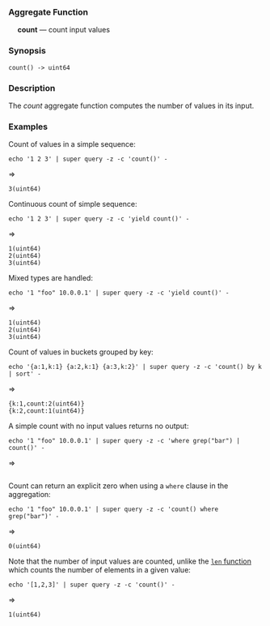 ### Aggregate Function

&emsp; **count** &mdash; count input values

### Synopsis
```
count() -> uint64
```

### Description

The _count_ aggregate function computes the number of values in its input.

### Examples

Count of values in a simple sequence:
```mdtest-command
echo '1 2 3' | super query -z -c 'count()' -
```
=>
```mdtest-output
3(uint64)
```

Continuous count of simple sequence:
```mdtest-command
echo '1 2 3' | super query -z -c 'yield count()' -
```
=>
```mdtest-output
1(uint64)
2(uint64)
3(uint64)
```

Mixed types are handled:
```mdtest-command
echo '1 "foo" 10.0.0.1' | super query -z -c 'yield count()' -
```
=>
```mdtest-output
1(uint64)
2(uint64)
3(uint64)
```

Count of values in buckets grouped by key:
```mdtest-command
echo '{a:1,k:1} {a:2,k:1} {a:3,k:2}' | super query -z -c 'count() by k | sort' -
```
=>
```mdtest-output
{k:1,count:2(uint64)}
{k:2,count:1(uint64)}
```

A simple count with no input values returns no output:
```mdtest-command
echo '1 "foo" 10.0.0.1' | super query -z -c 'where grep("bar") | count()' -
```
=>
```mdtest-output
```

Count can return an explicit zero when using a `where` clause in the aggregation:
```mdtest-command
echo '1 "foo" 10.0.0.1' | super query -z -c 'count() where grep("bar")' -
```
=>
```mdtest-output
0(uint64)
```

Note that the number of input values are counted, unlike the [`len` function](../functions/len.md) which counts the number of elements in a given value:
```mdtest-command
echo '[1,2,3]' | super query -z -c 'count()' -
```
=>
```mdtest-output
1(uint64)
```
